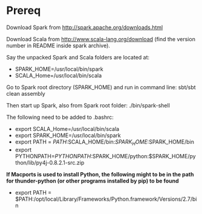 # Prereq

Download Spark from http://spark.apache.org/downloads.html 

Download Scala from http://www.scala-lang.org/download (find the version number in README inside spark archive). 

Say the unpacked Spark and Scala folders are located at:

* SPARK_HOME=/usr/local/bin/spark
* SCALA_Home=/usr/local/bin/scala

Go to Spark root directory (SPARK_HOME) and run in command line: sbt/sbt clean assembly

Then start up Spark, also from Spark root folder: ./bin/spark-shell

The following need to be added to .bashrc:

* export SCALA_Home=/usr/local/bin/scala
* export SPARK_HOME=/usr/local/bin/spark
* export PATH = $PATH:$SCALA_HOME/bin:$SPARK_HOME:$SPARK_HOME/bin
* export PYTHONPATH=$PYTHONPATH:$SPARK_HOME/python:$SPARK_HOME/python/lib/py4j-0.8.2.1-src.zip

**If Macports is used to install Python, the following might to be in the path for thunder-python (or other programs installed by pip) to be found**

* export PATH = $PATH:/opt/local/Library/Frameworks/Python.framework/Versions/2.7/bin